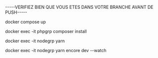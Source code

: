 -----VERIFIEZ BIEN QUE VOUS ETES DANS VOTRE BRANCHE AVANT DE PUSH-----



docker compose up

docker exec -it phpgrp composer install

docker exec -it nodegrp yarn

docker exec -it nodegrp yarn encore dev --watch
